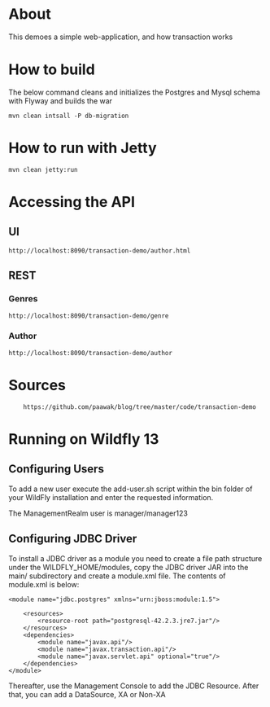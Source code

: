 # About

This demoes a simple web-application, and how transaction works

# How to build

The below command cleans and initializes the Postgres and Mysql schema with Flyway and builds the war

	mvn clean intsall -P db-migration

# How to run with Jetty

	mvn clean jetty:run

# Accessing the API

## UI

	http://localhost:8090/transaction-demo/author.html

## REST

### Genres
	http://localhost:8090/transaction-demo/genre
	
### Author
	http://localhost:8090/transaction-demo/author	
	
# Sources
		
		https://github.com/paawak/blog/tree/master/code/transaction-demo
	
# Running on Wildfly 13

## Configuring Users

To add a new user execute the add-user.sh script within the bin folder of your WildFly installation and enter the requested information.

The ManagementRealm user is manager/manager123

## Configuring JDBC Driver

To install a JDBC driver as a module you need to create a file path structure under the WILDFLY_HOME/modules, copy the JDBC driver JAR into the main/ subdirectory and create a module.xml file. The contents of module.xml is below:

```
<module name="jdbc.postgres" xmlns="urn:jboss:module:1.5">

    <resources>
        <resource-root path="postgresql-42.2.3.jre7.jar"/>
    </resources>
    <dependencies>
        <module name="javax.api"/>
        <module name="javax.transaction.api"/>
        <module name="javax.servlet.api" optional="true"/>
    </dependencies>
</module>
```
		
Thereafter, use the Management Console to add the JDBC Resource. After that, you can add a DataSource, XA or Non-XA

		
	